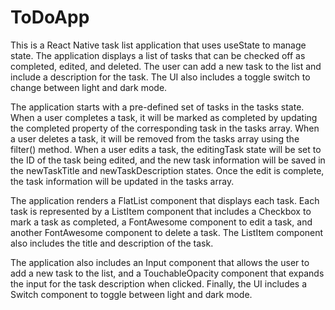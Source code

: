 # ToDoApp
This is a React Native task list application that uses useState to manage state. The application displays a list of tasks that can be checked off as completed, edited, and deleted. The user can add a new task to the list and include a description for the task. The UI also includes a toggle switch to change between light and dark mode.

The application starts with a pre-defined set of tasks in the tasks state. When a user completes a task, it will be marked as completed by updating the completed property of the corresponding task in the tasks array. When a user deletes a task, it will be removed from the tasks array using the filter() method. When a user edits a task, the editingTask state will be set to the ID of the task being edited, and the new task information will be saved in the newTaskTitle and newTaskDescription states. Once the edit is complete, the task information will be updated in the tasks array.

The application renders a FlatList component that displays each task. Each task is represented by a ListItem component that includes a Checkbox to mark a task as completed, a FontAwesome component to edit a task, and another FontAwesome component to delete a task. The ListItem component also includes the title and description of the task.

The application also includes an Input component that allows the user to add a new task to the list, and a TouchableOpacity component that expands the input for the task description when clicked. Finally, the UI includes a Switch component to toggle between light and dark mode.

